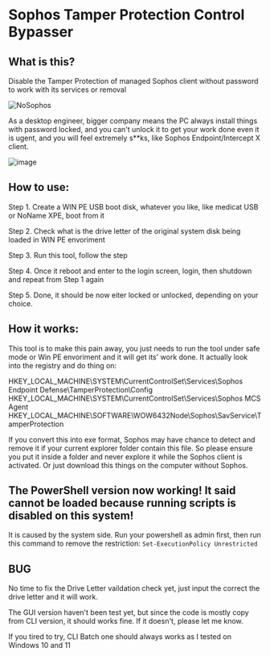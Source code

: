 # Sophos Tamper Protection Control Bypasser

## What is this?
Disable the Tamper Protection of managed Sophos client without password to work with its services or removal

![NoSophos](https://user-images.githubusercontent.com/20796385/177294557-e7a0f74e-e05e-49d6-8fb0-a37e5ec23209.png)

As a desktop engineer, bigger company means the PC always install things with password locked, and you can't unlock it to get your work done even it is ugent, and you will feel extremely s**ks, like Sophos Endpoint/Intercept X client.

![image](https://github.com/thomasbad/No_Sophos_TamperProtection/assets/20796385/bfd3e184-9ff5-4d36-93ae-592471735a35)

## How to use:
Step 1. Create a WIN PE USB boot disk, whatever you like, like medicat USB or NoName XPE, boot from it

Step 2. Check what is the drive letter of the original system disk being loaded in WIN PE envoriment

Step 3. Run this tool, follow the step

Step 4. Once it reboot and enter to the login screen, login, then shutdown and repeat from Step 1 again

Step 5. Done, it should be now eiter locked or unlocked, depending on your choice.

## How it works:
This tool is to make this pain away, you just needs to run the tool under safe mode or Win PE envoriment and it will get its' work done.
It actually look into the registry and do thing on:

HKEY_LOCAL_MACHINE\SYSTEM\CurrentControlSet\Services\Sophos Endpoint Defense\TamperProtection\Config
HKEY_LOCAL_MACHINE\SYSTEM\CurrentControlSet\Services\Sophos MCS Agent
HKEY_LOCAL_MACHINE\SOFTWARE\WOW6432Node\Sophos\SavService\TamperProtection

If you convert this into exe format, Sophos may have chance to detect and remove it if your current explorer folder contain this file. So please ensure you put it inside a folder and never explore it while the Sophos client is activated. Or just download this things on the computer without Sophos.

## The PowerShell version now working! It said cannot be loaded because running scripts is disabled on this system!
It is caused by the system side. Run your powershell as admin first, then run this command to remove the restriction:
`
Set-ExecutionPolicy Unrestricted
`

## BUG
No time to fix the Drive Letter vaildation check yet, just input the correct the drive letter and it will work.

The GUI version haven't been test yet, but since the code is mostly copy from CLI version, it should works fine. If it doesn't, please let me know.

If you tired to try, CLI Batch one should always works as I tested on Windows 10 and 11
